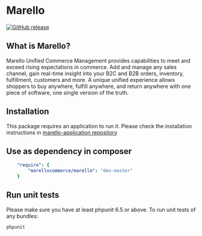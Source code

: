 Marello
========================
[![GitHub release](https://img.shields.io/github/release/marellocommerce/marello.svg)](https://github.com/marellocommerce/marello/releases)

What is Marello?
-----------

Marello Unified Commerce Management provides capabilities to meet and exceed rising expectations in commerce. Add and manage any sales channel, gain real-time insight into your B2C and B2B orders, inventory, fulfillment, customers and more. A unique unified experience allows shoppers to buy anywhere, fulfill anywhere, and return anywhere with one piece of software, one single version of the truth.

Installation
------------

This package requires an application to run it.
Please check the installation instructions in [marello-application repository][1]

Use as dependency in composer
------------

```yaml
    "require": {
        "marellocommerce/marello": "dev-master"
    }
```

Run unit tests
--------------

Please make sure you have at least phpunit 6.5 or above.
To run unit tests of any bundles:

```bash
phpunit
```

[1]: https://github.com/marellcommerce/marello-application